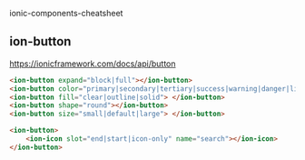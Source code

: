 ionic-components-cheatsheet


## ion-button

https://ionicframework.com/docs/api/button

```html
<ion-button expand="block|full"></ion-button>
<ion-button color="primary|secondary|tertiary|success|warning|danger|light|medium|dark"></ion-button>
<ion-button fill="clear|outline|solid"> </ion-button>
<ion-button shape="round"></ion-button>
<ion-button size="small|default|large"> </ion-button>

<ion-button>
    <ion-icon slot="end|start|icon-only" name="search"></ion-icon>
</ion-button>
```
